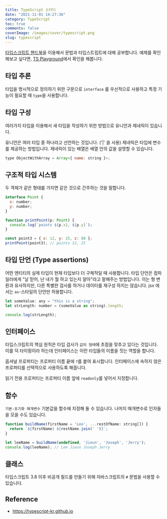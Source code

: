 ```yaml
---
title: TypeScript 스터디
date: "2021-11-01 14:27:36"
category: TypeScript
toc: true
comments: false
coverImage: /images/cover/typescript.png
slug: typescript
---
```


[타입스크립트 핸드북](https://typescript-kr.github.io)을 이용해서 문법과 타입스트립트에 대해 공부합니다. 예제를 확인해보고 싶다면, [TS Playground](https://www.typescriptlang.org/play)에서 확인을 해봅니다.
<!-- more -->
## 타입 추론

타입을 명시적으로 정의하기 위한 구문으로 `interface` 를 우선적으로 사용하고 특정 기능이 필요할 때 `type`을 사용합니다.

## 타입 구성

여러가지 타입을 이용해서 새 타입을 작성하기 위한 방법으로 유니언과 제네릭이 있습니다.

유니언은 여러 타입 중 하나라고 선언하는 것입니다. ('|' 을 사용)
제네릭은 타입에 변수를 제공하는 방법입니다. 제네릭이 있는 배열은 배열 안의 값을 설명할 수 있습니다.

```js
type ObjectWithArray = Array<{ name: string }>;
```

## 구조적 타입 시스템

두 객체가 같은 형태를 가지면 같은 것으로 간주하는 것을 말합니다.

```js
interface Point {
  x: number;
  y: number;
}

function printPoint(p: Point) {
  console.log(`points ${p.x}, ${p.y}`);
}

const point3 = { x: 12, y: 25, z: 88 };
printPoint(point3); // points 12, 25
```

## 타입 단언 (Type assertions)

어떤 엔티티의 실제 타입이 현재 타입보다 더 구체적일 때 사용합니다. 타입 단언은 컴파일러에게 "날 믿어, 난 내가 뭘 하고 있는지 알아"라고 말해주는 방법입니다. 이는 형 변환과 유사하지만, 다른 특별한 검사를 하거나 데이터를 재구성 하지는 않습니다. jsx 에서는 `as`-스타일의 단언만 허용합니다.

```js
let someValue: any = "this is a string";
let strLength: number = (someValue as string).length;

console.log(strLength);
```

## 인터페이스

타입스크립트의 핵심 원칙은 타입 검사가 `값의 형태`에 초점을 맞추고 있다는 것입니다. 이를 덕 타이핑이라 하는데 인터페이스는 이런 타입들의 이름을 짓는 역할을 합니다.

옵셔널 프로퍼티는 프로퍼티 이름 끝에 `?`를 붙여 표시합니다. 인터페이스에 속하지 않은 프로퍼티를 선택적으로 사용하도록 해줍니다.

읽기 전용 프로퍼티는 프로퍼티 이름 앞에 `readonly`를 넣어서 지정합니다.

## 함수

`기본-초기화 매개변수` 기본값을 함수에 지정해 둘 수 있습니다.
나머지 매개변수로 인자들을 모을 수도 있습니다.

```js
function buildName(firstName = 'Lee', ...restOfName: string[]) {
  return `${firstName} ${restName.join(' ')}`;
}

let leeName = buildName(undefined, 'Jieun', 'Joseph', 'Jerry');
console.log(leeName); // Lee Jieun Joseph Jerry
```

## 클래스

타입스크립트 3.8 이후 비공개 필드를 만들기 위해 자바스크립트의 `#` 문법을 사용할 수 있습니다.

## Reference

- https://typescript-kr.github.io
